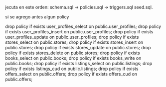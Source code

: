 jecuta en este orden:
schema.sql →
policies.sql →
triggers.sql
seed.sql.

si se agrego antes algun policy

drop policy if exists user_profiles_select on public.user_profiles;
drop policy if exists user_profiles_insert on public.user_profiles;
drop policy if exists user_profiles_update on public.user_profiles;
drop policy if exists stores_select on public.stores;
drop policy if exists stores_insert on public.stores;
drop policy if exists stores_update on public.stores;
drop policy if exists stores_delete on public.stores;
drop policy if exists books_select on public.books;
drop policy if exists books_write on public.books;
drop policy if exists listings_select on public.listings;
drop policy if exists listings_cud on public.listings;
drop policy if exists offers_select on public.offers;
drop policy if exists offers_cud on public.offers;
